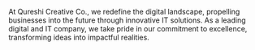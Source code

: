 At Qureshi Creative Co., we redefine the digital landscape, propelling businesses into the future through innovative IT solutions. As a leading digital and IT company, we take pride in our commitment to excellence, transforming ideas into impactful realities.
